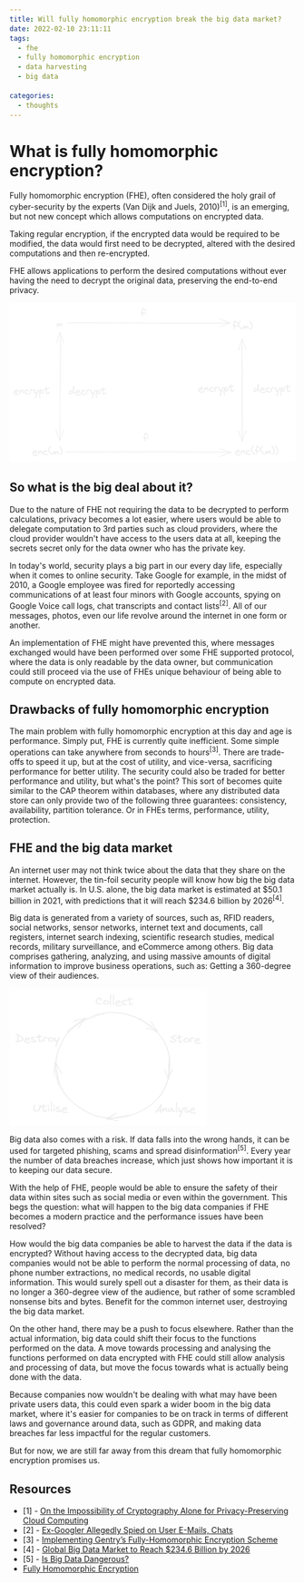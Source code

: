 ```yaml
---
title: Will fully homomorphic encryption break the big data market?
date: 2022-02-10 23:11:11
tags:
  - fhe
  - fully homomorphic encryption
  - data harvesting
  - big data

categories:
  - thoughts
---
```


# What is fully homomorphic encryption?

<p>Fully homomorphic encryption (FHE), often considered the holy grail of cyber-security by the experts (Van Dijk and Juels, 2010)<sup>[1]</sup>, is
an emerging, but not new concept which allows computations on encrypted data.</p>

<p>Taking regular encryption, if the encrypted data would be required to be modified, the data would first need to be
decrypted, altered with the desired computations and then re-encrypted.</p>

<p>FHE allows applications to perform the desired computations without ever having the need to decrypt
the original data, preserving the end-to-end privacy.</p>

![Fully homomorphic encryption diagram](images/fhe-and-data-harvesting-market/fhe-diagram.png)

## So what is the big deal about it?

<p>Due to the nature of FHE not requiring the data to be decrypted to perform calculations,
privacy becomes a lot easier, where users would be able to delegate computation to 3rd parties
such as cloud providers, where the cloud provider wouldn't have access to the users data at all,
keeping the secrets secret only for the data owner who has the private key.</p>

<p>In today's world, security plays a big part in our every day life, especially when it comes to online security.
Take Google for example, in the midst of 2010, a Google employee was fired for reportedly accessing
communications of at least four minors with Google accounts, spying on Google Voice call logs, chat transcripts
and contact lists<sup>[2]</sup>.
All of our messages, photos, even our life revolve around the internet in one form or another.</p>

<p>An implementation of FHE might have prevented this, where messages exchanged would have been performed over
some FHE supported protocol, where the data is only readable by the data owner, but communication could still proceed
via the use of FHEs unique behaviour of being able to compute on encrypted data.</p>

## Drawbacks of fully homomorphic encryption

<p>The main problem with fully homomorphic encryption at this day and age is performance.
Simply put, FHE is currently quite inefficient. Some simple operations can take anywhere from seconds to hours<sup>[3]</sup>.
There are trade-offs to speed it up, but at the cost of utility, and vice-versa, sacrificing performance for better utility.
The security could also be traded for better performance and utility, but what's the point?
This sort of becomes quite similar to the CAP theorem within databases, where any distributed data store can only provide two of the following three
guarantees: consistency, availability, partition tolerance. Or in FHEs terms, performance, utility, protection.</p>

## FHE and the big data market

<p>An internet user may not think twice about the data that they share on the internet.
However, the tin-foil security people will know how big the big data market actually is.
In U.S. alone, the big data market is estimated at $50.1 billion in 2021, with predictions that it will reach
$234.6 billion by 2026<sup>[4]</sup>.</p>

<p>Big data is generated from a variety of sources, such as, RFID readers, social networks, sensor networks, internet text and documents, call registers,
internet search indexing, scientific research studies, medical records, military surveillance, and eCommerce among others.
Big data comprises gathering, analyzing, and using massive amounts of digital information to improve business operations, such as: Getting a 360-degree view of their audiences.</p>

![Big data life-cycle](images/fhe-and-data-harvesting-market/big-data-lifecycle.png)

<p>Big data also comes with a risk. If data falls into the wrong hands, it can be used for targeted phishing, scams and spread disinformation<sup>[5]</sup>.
Every year the number of data breaches increase, which just shows how important it is to keeping our data secure.</p>

<p>With the help of FHE, people would be able to ensure the safety of their data within sites such as social media or even within the government.
This begs the question: what will happen to the big data companies if FHE becomes a modern practice and the performance issues have been resolved?</p>

<p>How would the big data companies be able to harvest the data if the data is encrypted? Without having access to the decrypted data,
big data companies would not be able to perform the normal processing of data, no phone number extractions, no medical records, no usable digital information.
This would surely spell out a disaster for them, as their data is no longer a 360-degree view of the audience, but rather of some scrambled nonsense bits and bytes.
Benefit for the common internet user, destroying the big data market.</p>

<p>On the other hand, there may be a push to focus elsewhere. Rather than the actual information, big data could shift their focus to the functions performed on the data.
A move towards processing and analysing the functions performed on data encrypted with FHE could still allow analysis and processing of data, but move the focus
towards what is actually being done with the data.</p>

<p>Because companies now wouldn't be dealing with what may have been private users data, this could even spark a wider
boom in the big data market, where it's easier for companies to be on track in terms of different laws and governance around data, such as GDPR, and making data breaches far less
impactful for the regular customers.</p>

<p>But for now, we are still far away from this dream that fully homomorphic encryption promises us.</p>

## Resources
- [1] - [On the Impossibility of Cryptography Alone for Privacy-Preserving Cloud Computing](http://www.arijuels.com/wp-content/uploads/2013/09/vDJ10.pdf)
- [2] - [Ex-Googler Allegedly Spied on User E-Mails, Chats](https://www.wired.com/2010/09/google-spy/)
- [3] - [Implementing Gentry’s Fully-Homomorphic Encryption Scheme](https://link.springer.com/chapter/10.1007/978-3-642-20465-4_9)
- [4] - [Global Big Data Market to Reach $234.6 Billion by 2026 ](https://www.prnewswire.com/news-releases/global-big-data-market-to-reach-234-6-billion-by-2026--301322252.html)
- [5] - [Is Big Data Dangerous?](https://careerfoundry.com/en/blog/data-analytics/is-big-data-dangerous/)
- [Fully Homomorphic Encryption](https://www.sciencedirect.com/topics/computer-science/fully-homomorphic-encryption)